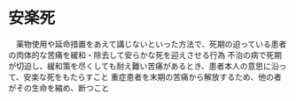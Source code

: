 # 安楽死
　薬物使用や延命措置をあえて講じないといった方法で、死期の迫っている患者の肉体的な苦痛を緩和・除去して安らかな死を迎えさせる行為
 不治の病で死期が切迫し、緩和策を尽くしても耐え難い苦痛があるとき、患者本人の意思に沿って、安楽な死をもたらすこと
 重症患者を末期の苦痛から解放するため、他の者がその生命を縮め、断つこと

